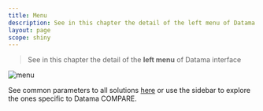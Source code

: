 ```yaml
---
title: Menu
description: See in this chapter the detail of the left menu of Datama interface
layout: page
scope: shiny
---
```


> See in this chapter the detail of the **left menu** of Datama interface

![menu]({{site.url}}/{{site.baseurl}}/core_app/compare/web_application/images/comparemenu.png)

See common parameters to all solutions [here]({{site.url}}/{{site.baseurl}}/core_app/menu/definitions) or use the sidebar to explore the ones specific to Datama COMPARE.
